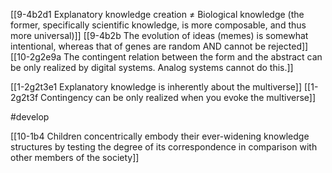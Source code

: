 [[9-4b2d1 Explanatory knowledge creation ≠ Biological knowledge (the former, specifically scientific knowledge, is more composable, and thus more universal)]]
[[9-4b2b The evolution of ideas (memes) is somewhat intentional, whereas that of genes are random AND cannot be rejected]]
[[10-2g2e9a The contingent relation between the form and the abstract can be only realized by digital systems. Analog systems cannot do this.]]

[[1-2g2t3e1 Explanatory knowledge is inherently about the multiverse]]
[[1-2g2t3f Contingency can be only realized when you evoke the multiverse]]

#develop 

[[10-1b4 Children concentrically embody their ever-widening knowledge structures by testing the degree of its correspondence in comparison with other members of the society]]